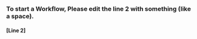 ### To start a Workflow, Please edit the line 2 with something (like a space).
#### [Line 2]        

